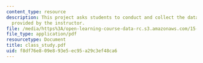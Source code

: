 ```yaml
---
content_type: resource
description: This project asks students to conduct and collect the data from a survey
  provided by the instructor.
file: /media/https%3A/open-learning-course-data-rc.s3.amazonaws.com/15-301-managerial-psychology-laboratory-fall-2004/f8df76e809e893e5ec95a29c3ef48ca6_class_study.pdf
file_type: application/pdf
resourcetype: Document
title: class_study.pdf
uid: f8df76e8-09e8-93e5-ec95-a29c3ef48ca6
---
```

